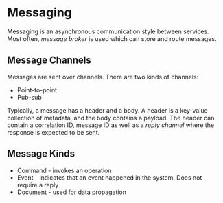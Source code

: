 # Messaging

Messaging is an asynchronous communication style between services. Most often, _message broker_ is used which can store and route messages.

## Message Channels
Messages are sent over channels. There are two kinds of channels:
- Point-to-point
- Pub-sub

Typically, a message has a header and a body. A header is a key-value collection of metadata, and the body contains a payload.
The header can contain a correlation ID, message ID as well as a _reply channel_ where the response is expected to be sent.

## Message Kinds

- Command - invokes an operation
- Event - indicates that an event happened in the system. Does not require a reply
- Document - used for data propagation